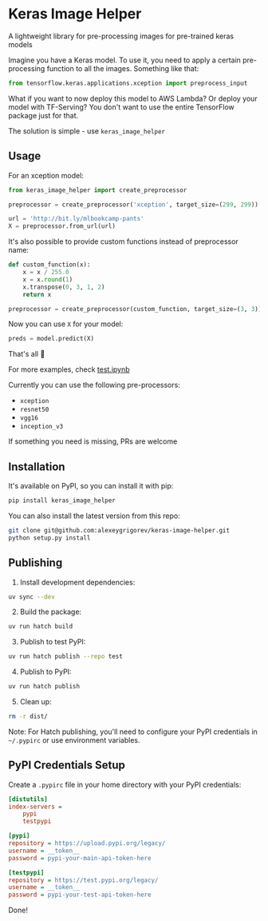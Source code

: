 # Keras Image Helper

A lightweight library for pre-processing images for pre-trained keras models

Imagine you have a Keras model. To use it, you need to apply a certain pre-processing
function to all the images. Something like that:

```python
from tensorflow.keras.applications.xception import preprocess_input
```

What if you want to now deploy this model to AWS Lambda? Or deploy your model with TF-Serving? 
You don't want to use the entire TensorFlow package just for that.

The solution is simple - use `keras_image_helper`

## Usage

For an xception model:

```python
from keras_image_helper import create_preprocessor

preprocessor = create_preprocessor('xception', target_size=(299, 299))

url = 'http://bit.ly/mlbookcamp-pants'
X = preprocessor.from_url(url)
```

It's also possible to provide custom functions
instead of preprocessor name:

```python
def custom_function(x):
    x = x / 255.0
    x = x.round(1)
    x.transpose(0, 3, 1, 2)
    return x

preprocessor = create_preprocessor(custom_function, target_size=(3, 3))
```

Now you can use `X` for your model:

```python
preds = model.predict(X)
```

That's all :tada:

For more examples, check [test.ipynb](test.ipynb)

Currently you can use the following pre-processors:

* `xception`
* `resnet50`
* `vgg16`
* `inception_v3`


If something you need is missing, PRs are welcome


## Installation 

It's available on PyPI, so you can install it with pip:

```bash
pip install keras_image_helper
```

You can also install the latest version from this repo:

```bash
git clone git@github.com:alexeygrigorev/keras-image-helper.git
python setup.py install
```


## Publishing

1. Install development dependencies:
```bash
uv sync --dev
```

2. Build the package:
```bash
uv run hatch build
```

3. Publish to test PyPI:
```bash
uv run hatch publish --repo test
```

4. Publish to PyPI:
```bash
uv run hatch publish
```

5. Clean up:
```bash
rm -r dist/
```

Note: For Hatch publishing, you'll need to configure your PyPI credentials in `~/.pypirc` or use environment variables.

## PyPI Credentials Setup

Create a `.pypirc` file in your home directory with your PyPI credentials:

```ini
[distutils]
index-servers =
    pypi
    testpypi

[pypi]
repository = https://upload.pypi.org/legacy/
username = __token__
password = pypi-your-main-api-token-here

[testpypi]
repository = https://test.pypi.org/legacy/
username = __token__
password = pypi-your-test-api-token-here
```

Done!